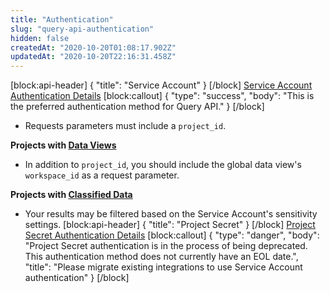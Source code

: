 ```yaml
---
title: "Authentication"
slug: "query-api-authentication"
hidden: false
createdAt: "2020-10-20T01:08:17.902Z"
updatedAt: "2020-10-20T22:16:31.458Z"
---
```

[block:api-header]
{
  "title": "Service Account"
}
[/block]
[Service Account Authentication Details](ref:authentication#service-account)
[block:callout]
{
  "type": "success",
  "body": "This is the preferred authentication method for Query API."
}
[/block]
- Requests parameters must include a `project_id`. 

**Projects with [Data Views](https://help.mixpanel.com/hc/en-us/articles/360043782572-Data-Views)**
- In addition to `project_id`, you should include the global data view's `workspace_id` as a request parameter.

**Projects with [Classified Data](https://help.mixpanel.com/hc/en-us/articles/360044295131-Data-Classification)**
- Your results may be filtered based on the Service Account's sensitivity settings.
[block:api-header]
{
  "title": "Project Secret"
}
[/block]
[Project Secret Authentication Details](ref:authentication#project-secret)
[block:callout]
{
  "type": "danger",
  "body": "Project Secret authentication is in the process of being deprecated. This authentication method does not currently have an EOL date.",
  "title": "Please migrate existing integrations to use Service Account authentication"
}
[/block]